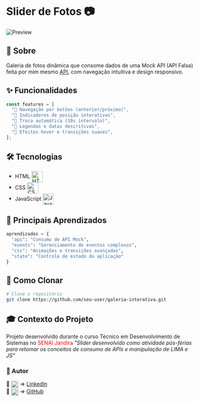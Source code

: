 # Slider de Fotos 📷

![Preview](./img/preview.png)

## 📝 Sobre
Galeria de fotos dinâmica que consome dados de uma Mock API (API Falsa) feita por mim mesmo [API](https://github.com/Bielxs633/API-Fotos), com navegação intuitiva e design responsivo.

## ✨ Funcionalidades
```javascript
const features = [
  "🎯 Navegação por botões (anterior/próximo)",
  "🔘 Indicadores de posição interativos",
  "🔄 Troca automática (10s intervalo)",
  "📝 Legendas e datas descritivas",
  "💫 Efeitos hover e transições suaves",
];
```

## 🛠 Tecnologias
- HTML <img src="https://img.icons8.com/color/48/000000/html-5.png" width="30" title="HTML5" td align="center"/> <br>
- CSS <img src="https://img.icons8.com/color/48/000000/css3.png" width="30" title="CSS3" td align="center"/> <br>
- JavaScript <img src="https://img.icons8.com/color/48/000000/javascript.png" width="30" title="JavaScript" td align="center">

## 🧠 Principais Aprendizados
```python
aprendizados = {
  "api": "Consumo de API Mock",
  "events": "Gerenciamento de eventos complexos",
  "css": "Animações e transições avançadas",
  "state": "Controle de estado da aplicação"
}
```

## 🚀 Como Clonar
```bash
# Clone o repositório
git clone https://github.com/seu-user/galeria-interativa.git
```

## 🎓 Contexto do Projeto
Projeto desenvolvido durante o curso Técnico em Desenvolvimento de Sistemas no <a href="https://sp.senai.br/unidade/jandira/" style="color: red; text-decoration: none;">SENAI Jandira</a>
*"Slider desenvolvido como atividade pós-férias para retomar os conceitos de consumo de APIs e manipulação de LIMA e JS"*

### 🏀 Autor
🔗 <img src="https://img.icons8.com/color/48/000000/linkedin.png" width="20" td align="center"/> ⇒
    [LinkedIn](https://www.linkedin.com/in/gabriel-soares-3098782b0/)<br>
🔗 <img src="https://img.icons8.com/fluent/48/000000/github.png" width="20" td align="center"/> ⇒
    [GitHub](https://github.com/Bielxs633)

#
<!-- <table> <tr> <td align="center"> <a href="https://github.com/Bielxs633"> <img src="https://avatars.githubusercontent.com/u/SEU_USER_ID?v=4" width="100px;" alt="Foto do Autor"/> <br/> <sub><b>Gabriel Soares</b></sub> </a> </td> </tr> </table><p align="left"> <a href="https://www.linkedin.com/in/gabriel-soares-3098782b0/" target="_blank"> <img src="https://img.icons8.com/color/48/000000/linkedin.png" width="30"/> </a> <a href="https://github.com/Bielxs633" target="_blank"> <img src="https://img.icons8.com/fluent/48/000000/github.png" width="30"/> </a> </p>  -->
